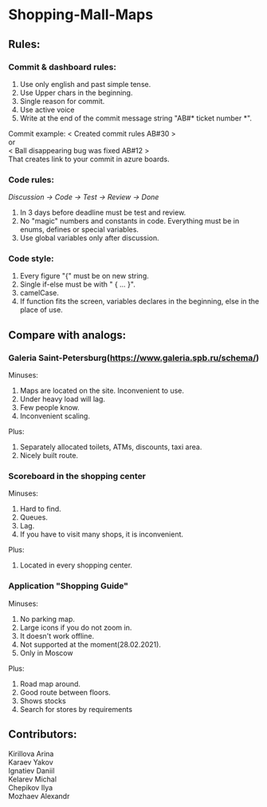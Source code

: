 # Shopping-Mall-Maps 
  
## Rules:
  ### Commit & dashboard rules:   
  1) Use only english and past simple tense.
  2) Use Upper chars in the beginning.
  3) Single reason for commit.
  4) Use active voice
  5) Write at the end of the commit message string "AB#* ticket number *".
  
  Commit example: 
  < Created commit rules AB#30 >   
  or      
  < Ball disappearing bug was fixed AB#12 >      
  That creates link to your commit in azure boards.

  ### Code rules: 
  *Discussion -> Code -> Test -> Review -> Done*     
  1) In 3 days before deadline must be test and review.     
  2) No "magic" numbers and constants in code. Everything must be in enums, defines or special variables.   
  3) Use global variables only after discussion.    

  ### Code style:    
  1) Every figure "{" must be on new string.     
  2) Single if-else must be with " { ... }".     
  3) camelCase.     
  4) If function fits the screen, variables declares in the beginning, else in the place of use.    

## Compare with analogs:

### Galeria Saint-Petersburg(https://www.galeria.spb.ru/schema/)

Minuses:
1. Maps are located on the site. Inconvenient to use.
2. Under heavy load will lag.
3. Few people know.
4. Inconvenient scaling.

Plus:
1. Separately allocated toilets, ATMs, discounts, taxi area.
2. Nicely built route.

### Scoreboard in the shopping center

Minuses:
1. Hard to find.
2. Queues.
3. Lag.
4. If you have to visit many shops, it is inconvenient.

Plus:
1. Located in every shopping center.

### Application "Shopping Guide"

Minuses:
1. No parking map.
2. Large icons if you do not zoom in.
3. It doesn't work offline.
4. Not supported at the moment(28.02.2021).
5. Only in Moscow

Plus:
1. Road map around.
2. Good route between floors.
3. Shows stocks
4. Search for stores by requirements

## Contributors:   
  Kirillova Arina   
  Karaev Yakov   
  Ignatiev Daniil   
  Kelarev Michal   
  Chepikov Ilya   
  Mozhaev Alexandr  


